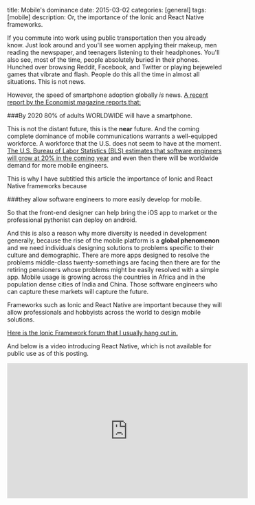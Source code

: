 title: Mobile's dominance
date: 2015-03-02
categories: [general]
tags: [mobile]
description: Or, the importance of the Ionic and React Native frameworks.

If you commute into work using public transportation then you already know. Just look
around and you'll see women applying their makeup, men reading the
newspaper, and teenagers listening to their headphones. You'll also see,
most of the time, people absolutely buried in their phones. Hunched over browsing
Reddit, Facebook, and Twitter or playing bejeweled games that vibrate and flash. People do this all the time in almost all situations. This is not news. 

However, the speed of smartphone adoption globally *is* news. [A recent
report by the Economist magazine reports that:][1]

###By 2020 80% of adults WORLDWIDE will have a smartphone.

This is not the distant future, this is the **near** future. And the
coming complete dominance of mobile communications warrants a
well-equipped workforce. A workforce that the U.S. does not seem to have
at the moment. [The U.S. Bureau of Labor Statistics (BLS) estimates that software engineers will grow at
20% in the coming year][2] and even then there will be worldwide demand
for more mobile engineers. 

This is why I have subtitled this article the importance of Ionic and
React Native frameworks because

###they allow software engineers to more easily develop for mobile.

So that the front-end designer can help bring the iOS app to market or
the professional pythonist can deploy on android. 

And this is also a reason why more diversity is needed in development
generally, because the rise of the mobile platform is a **global
phenomenon** and we need individuals designing solutions to problems
specific to their culture and demographic. There are more apps designed to resolve the problems middle-class twenty-somethings are facing then there are for the retiring pensioners whose problems might be easily resolved with a simple app. Mobile usage is growing across the countries in Africa and in the population dense cities of India and China. Those software engineers who can capture these markets will capture the future. 

Frameworks such as Ionic and React Native are important because they
will allow professionals and hobbyists across the world to design mobile
solutions.

[Here is the Ionic Framework forum that I usually hang out in.][3]

And below is a video introducing React Native, which is not available
for public use as of this posting. 

<iframe width="560" height="315" src="https://www.youtube.com/embed/7rDsRXj9-cU" frameborder="0" allowfullscreen></iframe>

[1]: http://www.economist.com/news/leaders/21645180-smartphone-ubiquitous-addictive-and-transformative-planet-phones
[2]: http://www.bls.gov/ooh/computer-and-information-technology/software-developers.htm
[3]: http://forum.ionicframework.com/

